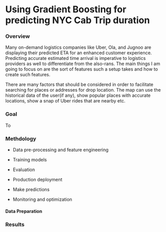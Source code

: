# Using Gradient Boosting for predicting NYC Cab Trip duration
### Overview 
Many on-demand logistics companies like Uber, Ola, and Jugnoo are displaying their predicted ETA for an enhanced customer experience. Predicting accurate estimated time arrival is imperative to logistics providers as well to differentiate from the also-rans. The main things I am going to focus on are the sort of features such a setup takes and how to create such features. 

There are many factors that should be considered in order to facilitate searching for places or addresses for drop location. The map can use the historical data of the user(if any), show popular places with accurate locations, show a snap of Uber rides that are nearby etc. 


### Goal
To 

### Methdology
* Data pre-processing and feature engineering

* Training models

* Evaluation

* Production deployment

* Make predictions

* Monitoring and optimization

#### Data Preparation

### Results
